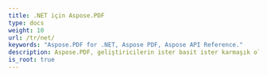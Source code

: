 ```yaml
---
title: .NET için Aspose.PDF
type: docs
weight: 10
url: /tr/net/
keywords: "Aspose.PDF for .NET, Aspose PDF, Aspose API Reference."
description: Aspose.PDF, geliştiricilerin ister basit ister karmaşık olsun, anında programlı olarak PDF belgeleri oluşturmasına olanak sağlamak için oluşturulmuş bir .NET bileşenidir.
is_root: true
---
```

